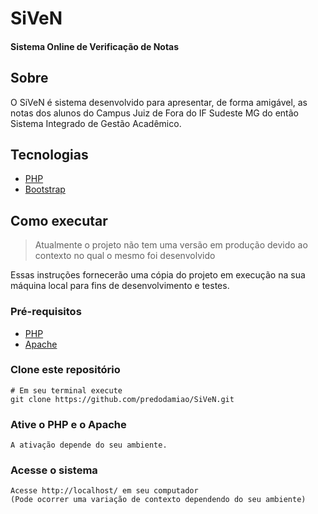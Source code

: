 # SiVeN
#### Sistema Online de Verificação de Notas


## Sobre
O SiVeN é sistema desenvolvido para apresentar, de forma amigável, as notas dos alunos do Campus Juiz de Fora do IF Sudeste MG do então Sistema Integrado de Gestão Acadêmico.


## Tecnologias

* [PHP](https://www.php.net/)
* [Bootstrap](https://getbootstrap.com/)

## Como executar

>Atualmente o projeto não tem uma versão em produção devido ao contexto no qual o mesmo foi desenvolvido

Essas instruções fornecerão uma cópia do projeto em execução na sua máquina local para fins de desenvolvimento e testes.

### Pré-requisitos

* [PHP](https://www.php.net/)
* [Apache](https://httpd.apache.org/)

### Clone este repositório
```
# Em seu terminal execute
git clone https://github.com/predodamiao/SiVeN.git
```

### Ative o PHP e o Apache

```
A ativação depende do seu ambiente.
```


### Acesse o sistema

```
Acesse http://localhost/ em seu computador
(Pode ocorrer uma variação de contexto dependendo do seu ambiente)
```


